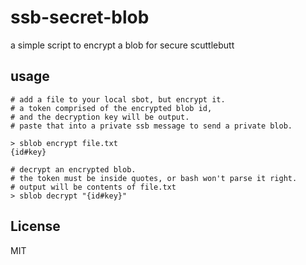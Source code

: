# ssb-secret-blob

a simple script to encrypt a blob for secure scuttlebutt

## usage

```
# add a file to your local sbot, but encrypt it.
# a token comprised of the encrypted blob id,
# and the decryption key will be output.
# paste that into a private ssb message to send a private blob.

> sblob encrypt file.txt
{id#key}

# decrypt an encrypted blob.
# the token must be inside quotes, or bash won't parse it right.
# output will be contents of file.txt
> sblob decrypt "{id#key}"
```



## License

MIT

